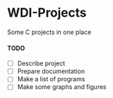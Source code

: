 # WDI-Projects
Some C projects in one place

#### TODO
- [ ] Describe project
- [ ] Prepare documentation
- [ ] Make a list of programs
- [ ] Make some graphs and figures
